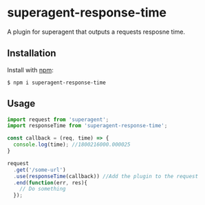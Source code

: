 # superagent-response-time

  A plugin for superagent that outputs a requests resposne time.

## Installation

  Install with [npm](http://npmjs.org):

    $ npm i superagent-response-time

## Usage

```js
import request from 'superagent';
import responseTime from 'superagent-response-time';

const callback = (req, time) => {
  console.log(time); //1800216000.000025
}

request
  .get('/some-url')
  .use(responseTime(callback)) //Add the plugin to the request
  .end(function(err, res){
    // Do something
  });
```
